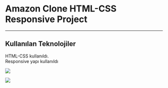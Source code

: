 <h1>Amazon Clone HTML-CSS Responsive Project</h1>

<hr>

<h2>Kullanılan Teknolojiler</h2>

<p>HTML-CSS kullanıldı. </br> Responsive yapı kullanıldı</p>

![](/gif/screen-1.gif)

![](/gif/screen-2.gif)
